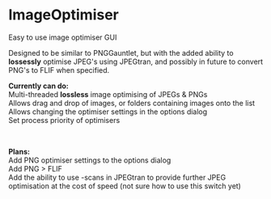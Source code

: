 # ImageOptimiser
Easy to use image optimiser GUI

Designed to be similar to PNGGauntlet, but with the added ability to <b>lossessly</b> optimise JPEG's using JPEGtran, and possibly in future to convert PNG's to FLIF when specified.
<p>
<b>Currently can do:</b><br>
Multi-threaded <b>lossless</b> image optimising of JPEGs & PNGs<br>
Allows drag and drop of images, or folders containing images onto the list<br>
Allows changing the optimiser settings in the options dialog<br>
Set process priority of optimisers<br></p>
<br>
<p>
<b>Plans:</b><br>
Add PNG optimiser settings to the options dialog<br>
Add PNG > FLIF<br>
Add the ability to use -scans in JPEGtran to provide further JPEG optimisation at the cost of speed (not sure how to use this switch yet)<br>
</p>
